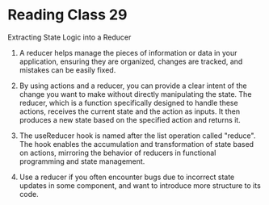 # Reading Class 29

Extracting State Logic into a Reducer

1) A reducer helps manage the pieces of information or data in your application, ensuring they are organized, changes are tracked, and mistakes can be easily fixed.

2) By using actions and a reducer, you can provide a clear intent of the change you want to make without directly manipulating the state. The reducer, which is a function specifically designed to handle these actions, receives the current state and the action as inputs. It then produces a new state based on the specified action and returns it.

3) The useReducer hook is named after the list operation called "reduce". The hook enables the accumulation and transformation of state based on actions, mirroring the behavior of reducers in functional programming and state management.

4) Use a reducer if you often encounter bugs due to incorrect state updates in some component, and want to introduce more structure to its code.
